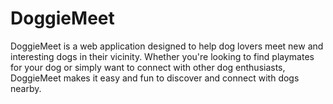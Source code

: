 # DoggieMeet
DoggieMeet is a web application designed to help dog lovers meet new and interesting dogs in their vicinity. Whether you're looking to find playmates for your dog or simply want to connect with other dog enthusiasts, DoggieMeet makes it easy and fun to discover and connect with dogs nearby.
